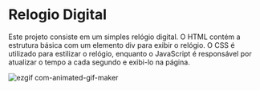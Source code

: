 # Relogio Digital

Este projeto consiste em um simples relógio digital. O HTML contém a estrutura básica com um elemento div para exibir o relógio. O CSS é utilizado para estilizar o relógio, enquanto o JavaScript é responsável por atualizar o tempo a cada segundo e exibi-lo na página.

![ezgif com-animated-gif-maker](https://github.com/lucasrios350/Relogio-Digital/assets/121138128/f37915c9-a6bf-4b98-8030-282bb6d13ca1)
